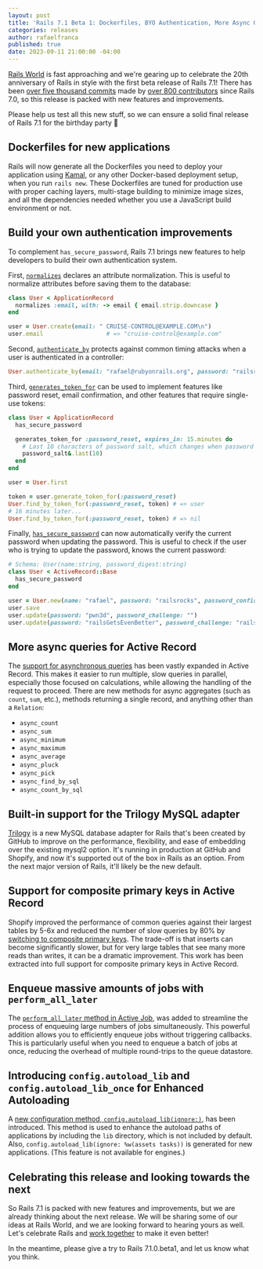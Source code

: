 ```yaml
---
layout: post
title: 'Rails 7.1 Beta 1: Dockerfiles, BYO Authentication, More Async Queries, and more!'
categories: releases
author: rafaelfranca
published: true
date: 2023-09-11 21:00:00 -04:00
---
```


[Rails World](https://rubyonrails.org/world) is fast approaching and we're gearing up to celebrate the 20th anniversary of Rails in style with the first beta release of Rails 7.1! There has been [over five thousand commits](https://github.com/rails/rails/compare/v7.0.8...main) made by [over 800 contributors](https://contributors.rubyonrails.org/edge/contributors) since Rails 7.0, so this release is packed with new features and improvements.

Please help us test all this new stuff, so we can ensure a solid final release of Rails 7.1 for the birthday party 🎉

## Dockerfiles for new applications

Rails will now generate all the Dockerfiles you need to deploy your application using [Kamal](https://kamal-deploy.org), or any other Docker-based deployment setup, when you run `rails new`. These Dockerfiles are tuned for production use with proper caching layers, multi-stage building to minimize image sizes, and all the dependencies needed whether you use a JavaScript build environment or not. 

## Build your own authentication improvements

To complement `has_secure_password`, Rails 7.1 brings new features to help developers to build their
own authentication system.

First, [`normalizes`](https://edgeapi.rubyonrails.org/classes/ActiveRecord/Normalization/ClassMethods.html#method-i-normalizes)
declares an attribute normalization. This is useful to normalize attributes before saving them to the database:

```ruby
class User < ApplicationRecord
  normalizes :email, with: -> email { email.strip.downcase }
end

user = User.create(email: " CRUISE-CONTROL@EXAMPLE.COM\n")
user.email                  # => "cruise-control@example.com"
```

Second, [`authenticate_by`](https://edgeapi.rubyonrails.org/classes/ActiveRecord/SecurePassword/ClassMethods.html#method-i-authenticate_by)
protects against common timing attacks when a user is authenticated in a controller:

```ruby
User.authenticate_by(email: "rafael@rubyonrails.org", password: "railsrocks")
```

Third, [`generates_token_for`](https://edgeapi.rubyonrails.org/classes/ActiveRecord/TokenFor/ClassMethods.html#method-i-generates_token_for)
can be used to implement features like password reset, email confirmation, and other features that require single-use tokens:

```ruby
class User < ApplicationRecord
  has_secure_password

  generates_token_for :password_reset, expires_in: 15.minutes do
    # Last 10 characters of password salt, which changes when password is updated:
    password_salt&.last(10)
  end
end

user = User.first

token = user.generate_token_for(:password_reset)
User.find_by_token_for(:password_reset, token) # => user
# 16 minutes later...
User.find_by_token_for(:password_reset, token) # => nil
```

Finally, [`has_secure_password`](https://edgeapi.rubyonrails.org/classes/ActiveModel/SecurePassword/ClassMethods.html#method-i-has_secure_password)
can now automatically verify the current password when updating the password. This is useful to check if the user who is trying to update the password, knows the current password:

```ruby
# Schema: User(name:string, password_digest:string)
class User < ActiveRecord::Base
  has_secure_password
end

user = User.new(name: "rafael", password: "railsrocks", password_confirmation: "railsrocks")
user.save                                                                      # => true
user.update(password: "pwn3d", password_challenge: "")                         # => false, challenge doesn't authenticate
user.update(password: "railsGetsEvenBetter", password_challenge: "railsrocks") # => true
```

## More async queries for Active Record

The [support for asynchronous queries](https://github.com/rails/rails/pull/44446) has been vastly expanded in Active Record.
This makes it easier to run multiple, slow queries in parallel, especially those focused on calculations, while allowing the handling 
of the request to proceed. There are new methods for async aggregates (such as `count`, `sum`, etc.), methods returning a single record, and anything
other than a `Relation`:

- `async_count`
- `async_sum`
- `async_minimum`
- `async_maximum`
- `async_average`
- `async_pluck`
- `async_pick`
- `async_find_by_sql`
- `async_count_by_sql`

## Built-in support for the Trilogy MySQL adapter

[Trilogy](https://github.blog/2022-08-25-introducing-trilogy-a-new-database-adapter-for-ruby-on-rails/) is a new MySQL database adapter for Rails that's been created by GitHub to improve on the performance, flexibility, and ease of embedding over the existing mysql2 option. It's running in production at GitHub and Shopify, and now it's supported out of the box in Rails as an option. From the next major version of Rails, it'll likely be the new default.

## Support for composite primary keys in Active Record

Shopify improved the performance of common queries against their largest tables by 5-6x and reduced the number of slow queries by 80% by [switching to composite primary keys](https://shopify.engineering/how-to-introduce-composite-primary-keys-in-rails). The trade-off is that inserts can become significantly slower, but for very large tables that see many more reads than writes, it can be a dramatic improvement. This work has been extracted into full support for composite primary keys in Active Record.

## Enqueue massive amounts of jobs with `perform_all_later`

The [`perform_all_later` method in Active Job](https://edgeapi.rubyonrails.org/classes/ActiveJob.html#method-c-perform_all_later),
was added to streamline the process of enqueuing large numbers of jobs simultaneously. This powerful
addition allows you to efficiently enqueue jobs without triggering callbacks. This is
particularly useful when you need to enqueue a batch of jobs at once, reducing the overhead
of multiple round-trips to the queue datastore.

## Introducing `config.autoload_lib` and `config.autoload_lib_once` for Enhanced Autoloading

A [new configuration method, `config.autoload_lib(ignore:)`](https://edgeapi.rubyonrails.org/classes/Rails/Application/Configuration.html#method-i-autoload_lib),
has been introduced. This method is used to enhance the autoload paths of applications by including the
`lib` directory, which is not included by default. Also, `config.autoload_lib(ignore: %w(assets tasks))`
is generated for new applications. (This feature is not available for engines.)

## Celebrating this release and looking towards the next

So Rails 7.1 is packed with new features and improvements, but we are already thinking about the next release. We will be sharing some of our ideas at Rails World,
and we are looking forward to hearing yours as well. Let's celebrate Rails and [work together](https://contributors.rubyonrails.org/contributors/in-time-window/this-year) to make it even better!

In the meantime, please give a try to Rails 7.1.0.beta1, and let us know what you think.
